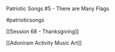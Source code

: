 Patriotic Songs #5 - There are Many Flags

#patrioticsongs 

[[Session 68 - Thanksgiving]]

[[Adoniram Activity Music Art]]
